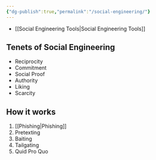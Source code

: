```yaml
---
{"dg-publish":true,"permalink":"/social-engineering/"}
---
```



- [[Social Engineering Tools\|Social Engineering Tools]]

## Tenets of Social Engineering

- Reciprocity
- Commitment
- Social Proof
- Authority
- Liking
- Scarcity

## How it works

1. [[Phishing\|Phishing]]
2. Pretexting
3. Baiting
4. Tailgating
5. Quid Pro Quo